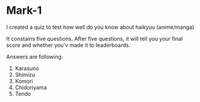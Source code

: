 # Mark-1

I created a quiz to test how well do you know about haikyuu (anime/manga)

It constains five questions. After five questions, it will tell you your final score and whether you'v made it to leaderboards.

Answers are following:

1. Karasuno
1. Shimizu
3. Komori
4. Chidoriyama
5. Tendo